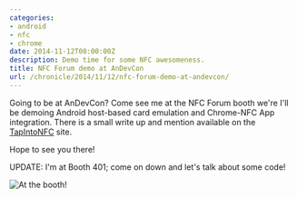 ```yaml
---
categories:
- android
- nfc
- chrome
date: 2014-11-12T00:00:00Z
description: Demo time for some NFC awesomeness.
title: NFC Forum demo at AnDevCon
url: /chronicle/2014/11/12/nfc-forum-demo-at-andevcon/
---
```


Going to be at AnDevCon? Come see me at the NFC Forum booth we're I'll be demoing Android host-based card emulation and Chrome-NFC App integration. There is a small write up and mention available on the [TapIntoNFC](http://tapintonfc.org/2014/11/android-developers-meet-us-at-andevcon/) site.

Hope to see you there!

UPDATE: I'm at Booth 401; come on down and let's talk about some code!

<img src="/images/blog/2014/11/20141121_111603_188.jpg" alt="At the booth!">